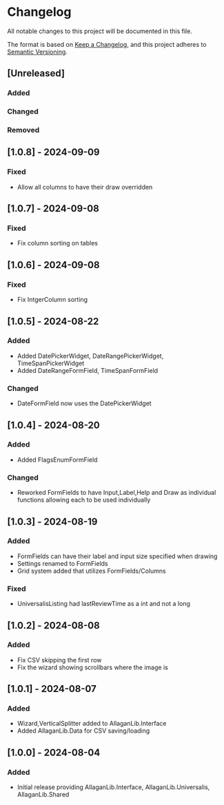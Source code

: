 # Changelog

All notable changes to this project will be documented in this file.

The format is based on [Keep a Changelog](https://keepachangelog.com/en/1.1.0/),
and this project adheres to [Semantic Versioning](https://semver.org/spec/v2.0.0.html).

## [Unreleased]

### Added

### Changed

### Removed

## [1.0.8] - 2024-09-09

### Fixed

- Allow all columns to have their draw overridden

## [1.0.7] - 2024-09-08

### Fixed

- Fix column sorting on tables

## [1.0.6] - 2024-09-08

### Fixed

- Fix IntgerColumn sorting 

## [1.0.5] - 2024-08-22

### Added

- Added DatePickerWidget, DateRangePickerWidget, TimeSpanPickerWidget
- Added DateRangeFormField, TimeSpanFormField

### Changed

- DateFormField now uses the DatePickerWidget

## [1.0.4] - 2024-08-20

### Added

- Added FlagsEnumFormField

### Changed

- Reworked FormFields to have Input,Label,Help and Draw as individual functions allowing each to be used individually


## [1.0.3] - 2024-08-19

### Added

- FormFields can have their label and input size specified when drawing
- Settings renamed to FormFields
- Grid system added that utilizes FormFields/Columns

### Fixed

- UniversalisListing had lastReviewTime as a int and not a long


## [1.0.2] - 2024-08-08

### Added

- Fix CSV skipping the first row
- Fix the wizard showing scrollbars where the image is

## [1.0.1] - 2024-08-07

### Added

- Wizard,VerticalSplitter added to AllaganLib.Interface
- Added AllaganLib.Data for CSV saving/loading

## [1.0.0] - 2024-08-04

### Added

- Initial release providing AllaganLib.Interface, AllaganLib.Universalis, AllaganLib.Shared

